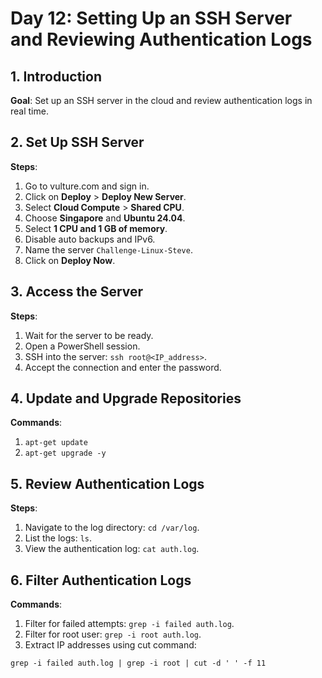 # Day 12: Setting Up an SSH Server and Reviewing Authentication Logs

## 1. Introduction

**Goal**: Set up an SSH server in the cloud and review authentication logs in real time.

## 2. Set Up SSH Server

**Steps**:

1. Go to vulture.com and sign in.
2. Click on **Deploy** > **Deploy New Server**.
3. Select **Cloud Compute** > **Shared CPU**.
4. Choose **Singapore** and **Ubuntu 24.04**.
5. Select **1 CPU and 1 GB of memory**.
6. Disable auto backups and IPv6.
7. Name the server `Challenge-Linux-Steve`.
8. Click on **Deploy Now**.

## 3. Access the Server

**Steps**:
 
1. Wait for the server to be ready.
2. Open a PowerShell session.
3. SSH into the server: `ssh root@<IP_address>`.
4. Accept the connection and enter the password.

## 4. Update and Upgrade Repositories

**Commands**:

1. `apt-get update`
2. `apt-get upgrade -y`

## 5. Review Authentication Logs

**Steps**:

1. Navigate to the log directory: `cd /var/log`.
2. List the logs: `ls`.
3. View the authentication log: `cat auth.log`.

## 6. Filter Authentication Logs

**Commands**:

1. Filter for failed attempts: `grep -i failed auth.log`.
2. Filter for root user: `grep -i root auth.log`.
3. Extract IP addresses using cut command:

```
grep -i failed auth.log | grep -i root | cut -d ' ' -f 11
````

